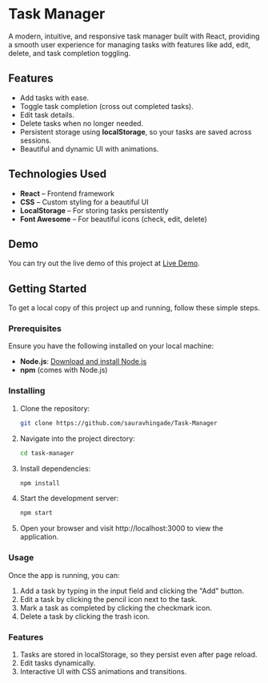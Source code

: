# Task Manager

A modern, intuitive, and responsive task manager built with React, providing a smooth user experience for managing tasks with features like add, edit, delete, and task completion toggling.

## Features

- Add tasks with ease.
- Toggle task completion (cross out completed tasks).
- Edit task details.
- Delete tasks when no longer needed.
- Persistent storage using **localStorage**, so your tasks are saved across sessions.
- Beautiful and dynamic UI with animations.

## Technologies Used

- **React** – Frontend framework
- **CSS** – Custom styling for a beautiful UI
- **LocalStorage** – For storing tasks persistently
- **Font Awesome** – For beautiful icons (check, edit, delete)

## Demo

You can try out the live demo of this project at [Live Demo](https://task-manager-three-mauve.vercel.app/).

## Getting Started

To get a local copy of this project up and running, follow these simple steps.

### Prerequisites

Ensure you have the following installed on your local machine:

- **Node.js**: [Download and install Node.js](https://nodejs.org/en/)
- **npm** (comes with Node.js)

### Installing

1. Clone the repository:

   ```bash
   git clone https://github.com/sauravhingade/Task-Manager

2. Navigate into the project directory:

   ```bash
   cd task-manager

3. Install dependencies:

   ```bash
   npm install

4. Start the development server:
   
   ```bash
   npm start

5. Open your browser and visit http://localhost:3000 to view the application.


### Usage

Once the app is running, you can:

1. Add a task by typing in the input field and clicking the "Add" button.
2. Edit a task by clicking the pencil icon next to the task.
3. Mark a task as completed by clicking the checkmark icon.
4. Delete a task by clicking the trash icon.

### Features

1. Tasks are stored in localStorage, so they persist even after page reload.
2. Edit tasks dynamically.
3. Interactive UI with CSS animations and transitions.
